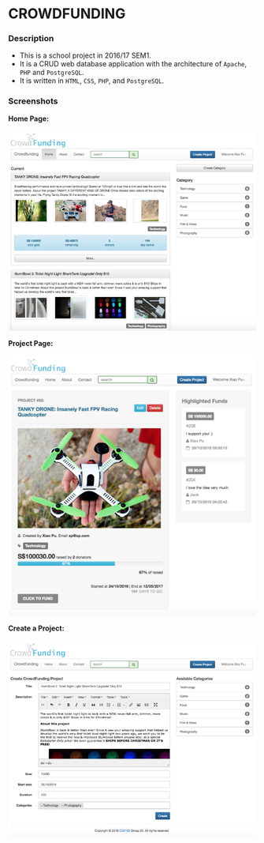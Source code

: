 CROWDFUNDING
========

### Description
+ This is a school project in 2016/17 SEM1.
+ It is a CRUD web database application with the architecture of `Apache`, `PHP` and `PostgreSQL`.
+ It is written in `HTML`, `CSS`, `PHP`, and `PostgreSQL`.

### Screenshots
**Home Page:**

<img src="./image/demo/home.png" width="600">


**Project Page:**

<img src="./image/demo/detail.png" width="600">


**Create a Project:**

<img src="./image/demo/create.png" width="600">
